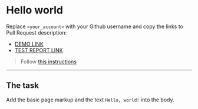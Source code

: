 # Hello world
Replace `<your_account>` with your Github username and copy the links to Pull Request description:
- [DEMO LINK](https://RomanOstrous.github.io/layout_hello-world/)
- [TEST REPORT LINK](https://RomanOstrous.github.io/layout_hello-world/report/html_report/)

> Follow [this instructions](https://mate-academy.github.io/layout_task-guideline/#how-to-solve-the-layout-tasks-on-github)
___

## The task 
Add the basic page markup and the text `Hello, world!` into the body.
